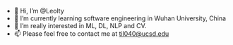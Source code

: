 - 👋 Hi, I’m @Leolty
- 🌱 I’m currently learning software engineering in Wuhan University, China
- 💞️ I’m really interested in ML, DL, NLP and CV.
- 📫 Please feel free to contact me at til040@ucsd.edu

<!---
Leolty/Leolty is a ✨ special ✨ repository because its `README.md` (this file) appears on your GitHub profile.
You can click the Preview link to take a look at your changes.
--->
